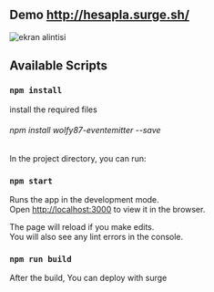## Demo http://hesapla.surge.sh/

![ekran alintisi](https://user-images.githubusercontent.com/28316968/51427545-45ee3300-1c0a-11e9-9f81-5962224bbf39.PNG)


## Available Scripts

### `npm install`
  install the required files
  
###### npm install wolfy87-eventemitter --save

In the project directory, you can run:

### `npm start`

Runs the app in the development mode.<br>
Open [http://localhost:3000](http://localhost:3000) to view it in the browser.

The page will reload if you make edits.<br>
You will also see any lint errors in the console.

### `npm run build`

  After the build, You can deploy with surge 

